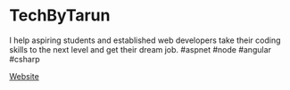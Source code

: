 # TechByTarun

I help aspiring students and established web developers take their coding skills to the next level and get their dream job. #aspnet #node #angular #csharp

[Website](http://techbytarun.com/)